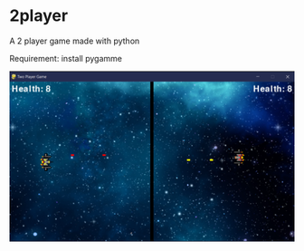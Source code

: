 # 2player
A 2 player game made with python 

Requirement:
  install pygamme
  
  ![](https://github.com/RanakJaiswar/2player/blob/main/2players/Assets/pic.png)

